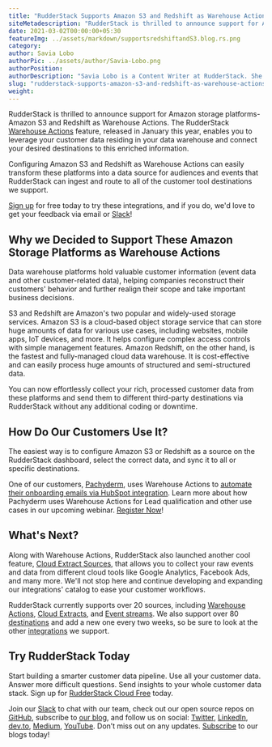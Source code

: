 ```yaml
---
title: "RudderStack Supports Amazon S3 and Redshift as Warehouse Actions"
siteMetadescription: "RudderStack is thrilled to announce support for Amazon storage platforms- Amazon S3 and Redshift as Warehouse Actions. Leverage your customer data residing in your data warehouse and connect your desired destinations to this enriched information."
date: 2021-03-02T00:00:00+05:30
featureImg: ../assets/markdown/supportsredshiftandS3.blog.rs.png
category:
author: Savia Lobo
authorPic: ../assets/author/Savia-Lobo.png
authorPosition:
authorDescription: "Savia Lobo is a Content Writer at RudderStack. She is a techie at heart and loves to stay up to date with tech happenings across the globe. If she is not writing or reading, you will find her singing and composing songs."
slug: "rudderstack-supports-amazon-s3-and-redshift-as-warehouse-actions"
weight: 
---
```

RudderStack is thrilled to announce support for Amazon storage platforms- Amazon S3 and Redshift as Warehouse Actions. The RudderStack [Warehouse Actions](https://rudderstack.com/blog/introducing-rudderstack-cloud-extract-and-warehouse-actions) feature, released in January this year, enables you to leverage your customer data residing in your data warehouse and connect your desired destinations to this enriched information.

Configuring Amazon S3 and Redshift as Warehouse Actions can easily transform these platforms into a data source for audiences and events that RudderStack can ingest and route to all of the customer tool destinations we support. 

[Sign up](https://app.rudderstack.com/signup) for free today to try these integrations, and if you do, we'd love to get your feedback via email or [Slack](https://resources.rudderstack.com/join-rudderstack-slack)! 


## Why we Decided to Support These Amazon Storage Platforms as Warehouse Actions

Data warehouse platforms hold valuable customer information (event data and other customer-related data), helping companies reconstruct their customers' behavior and further realign their scope and take important business decisions. 

S3 and Redshift are Amazon's two popular and widely-used storage services. Amazon S3 is a cloud-based object storage service that can store huge amounts of data for various use cases, including websites, mobile apps, IoT devices, and more. It helps configure complex access controls with simple management features. Amazon Redshift, on the other hand, is the fastest and fully-managed cloud data warehouse. It is cost-effective and can easily process huge amounts of structured and semi-structured data.

You can now effortlessly collect your rich, processed customer data from these platforms and send them to different third-party destinations via RudderStack without any additional coding or downtime.



## How Do Our Customers Use It?

The easiest way is to configure Amazon S3 or Redshift as a source on the RudderStack dashboard, select the correct data, and sync it to all or specific destinations.

One of our customers, [Pachyderm](https://www.pachyderm.com/), uses Warehouse Actions to [automate their onboarding emails via HubSpot integration](https://rudderstack.com/blog/introducing-rudderstack-cloud-extract-and-warehouse-actions). Learn more about how Pachyderm uses Warehouse Actions for Lead qualification and other use cases in our upcoming webinar. [Register Now](https://rudderstack.com/video-library/how-pachyderm-streamlines-lead-qualification-with-rudderstack-warehouse-actions/)!


## What's Next?

Along with Warehouse Actions, RudderStack also launched another cool feature, [Cloud Extract Sources](https://docs.rudderstack.com/cloud-extract-sources), that allows you to collect your raw events and data from different cloud tools like Google Analytics, Facebook Ads, and many more. We'll not stop here and continue developing and expanding our integrations' catalog to ease your customer workflows.

RudderStack currently supports over 20 sources, including [Warehouse Actions](https://docs.rudderstack.com/warehouse-actions), [Cloud Extracts](https://docs.rudderstack.com/cloud-extract-sources), and [Event streams](https://docs.rudderstack.com/rudderstack-event-streams). We also support over 80 [destinations](https://docs.rudderstack.com/destinations) and add a new one every two weeks, so be sure to look at the other [integrations](https://rudderstack.com/integration/) we support. 

## Try RudderStack Today

Start building a smarter customer data pipeline. Use all your customer data. Answer more difficult questions. Send insights to your whole customer data stack. Sign up for [RudderStack Cloud Free](https://app.rudderlabs.com/signup?type=freetrial) today.

Join our [Slack](https://resources.rudderstack.com/join-rudderstack-slack) to chat with our team, check out our open source repos on [GitHub](https://github.com/rudderlabs), subscribe to [our blog](https://rudderstack.com/blog/), and follow us on social: [Twitter](https://twitter.com/RudderStack), [LinkedIn](https://www.linkedin.com/company/rudderlabs/), [dev.to](https://dev.to/rudderstack), [Medium](https://rudderstack.medium.com/), [YouTube](https://www.youtube.com/channel/UCgV-B77bV_-LOmKYHw8jvBw). Don’t miss out on any updates. [Subscribe](https://rudderstack.com/blog/) to our blogs today!